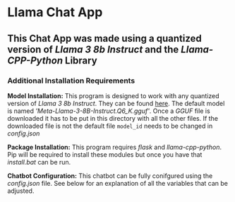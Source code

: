 # Llama Chat App

## This Chat App was made using a quantized version of *Llama 3 8b Instruct* and the *Llama-CPP-Python* Library

### Additional Installation Requirements

**Model Installation:** This program is designed to work with any quantized version of *Llama 3 8b Instruct*. They can be found [here](https://huggingface.co/QuantFactory/Meta-Llama-3-8B-Instruct-GGUF/tree/main). The default model is named *'Meta-Llama-3-8B-Instruct.Q6_K.gguf'*. Once a *GGUF* file is downloaded it has to be put in this directory with all the other files. If the downloaded file is not the default file `model_id` needs to be changed in *config.json*

**Package Installation:** This program requires *flask* and *llama-cpp-python*. Pip will be required to install these modules but once you have that *install.bat* can be run.

**Chatbot Configuration:** This chatbot can be fully conifgured using the *config.json* file. See below for an explanation of all the variables that can be adjusted.
